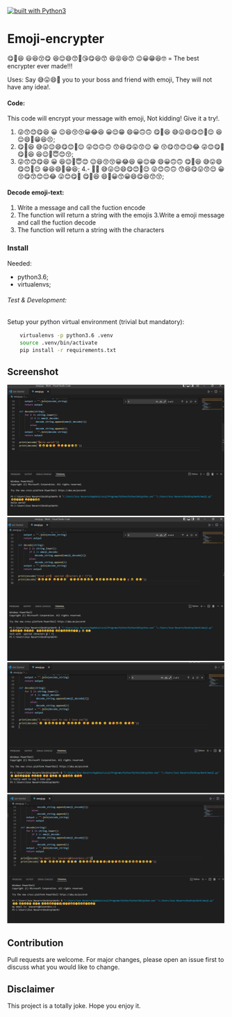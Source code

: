 [![built with Python3](https://img.shields.io/badge/built%20with-Python3-red.svg)](https://www.python.org/)

# Emoji-encrypter
😋🤣😆 😃😆😚😋 😆😌😄😙🤨😘😋😆😙 😆😝😆😙 😉😀😁😆🤓 = The best encrypter ever made!!!

Uses: Say 😅😛😄🙂 you to your boss and friend with emoji, They will not have any idea!.

####  Code:
This code will encrypt your message with emoji, Not kidding! Give it a try!.

1. 😜😙😊😋😆 😀 😉😆😚😚😀😂😆 😀😌😁 😄😀🙃🙃 😋🤣😆 😅😛😄😋😊🥰😌 😆😌😄🥰😁😆😣;
2. 😋🤣😆 😅😛😌😄😋😊🥰😌 😜😊🙃🙃 😙😆😋😛😙😌 😀 😚😋😙😊😌😂 😜😊😋🤣 😋🤣😆 😆😉🥰😇😊😚;
3. 😜😙😊😋😆 😀 😆😉🥰😇😊 😉😆😚😚😀😂😆 😀😌😁 😄😀🙃🙃 😋🤣😆 😅😛😄😋😊🥰😌 😁😆😄🥰😁😆;
4.- 🤣😆 😅😛😌😄😋😊🥰😌 😜😊🙃🙃 😙😆😋😛😙😌 😀 😚😋😙😊😌😂 😜😊😋🤣 😋🤣😆 😄🤣😀😙😀😄😋😆😙😚;


#### Decode emoji-text:
1. Write a message and call the fuction encode
2. The function will return a string with the emojis
3.Write a emoji message and call the fuction decode
4. The function will return a string with the characters

### Install
Needed:
- python3.6;
- virtualenvs;


###### Test & Development:
Setup your python virtual environment (trivial but mandatory):

```bash
    virtualenvs -p python3.6 .venv
    source .venv/bin/activate
    pip install -r requirements.txt
```

## Screenshot
<img src="https://github.com/pseudo-r/Emoji-encrypter/blob/main/Screenshot/1.png?raw=true" width="500" />
<img src="https://github.com/pseudo-r/Emoji-encrypter/blob/main/Screenshot/2.png?raw=true" width="500" />
<img src="https://github.com/pseudo-r/Emoji-encrypter/blob/main/Screenshot/3.png?raw=true" width="500" />
<img src="https://github.com/pseudo-r/Emoji-encrypter/blob/main/Screenshot/4.png?raw=true" width="500" />

## Contribution
Pull requests are welcome. For major changes, please open an issue first to discuss what you would like to change.

## Disclaimer
This project is a totally joke. Hope you enjoy it.

